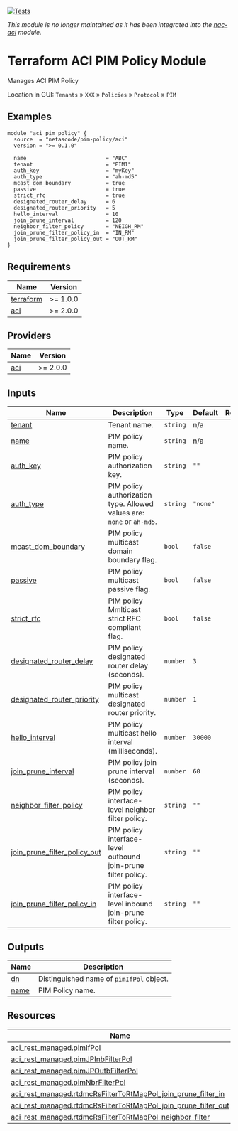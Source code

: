 <!-- BEGIN_TF_DOCS -->
[![Tests](https://github.com/netascode/terraform-aci-pim-policy/actions/workflows/test.yml/badge.svg)](https://github.com/netascode/terraform-aci-pim-policy/actions/workflows/test.yml)

*This module is no longer maintained as it has been integrated into the [nac-aci](https://github.com/netascode/terraform-aci-nac-aci) module.*

# Terraform ACI PIM Policy Module

Manages ACI PIM Policy

Location in GUI:
`Tenants` » `XXX` » `Policies` » `Protocol` » `PIM`

## Examples

```hcl
module "aci_pim_policy" {
  source  = "netascode/pim-policy/aci"
  version = ">= 0.1.0"

  name                         = "ABC"
  tenant                       = "PIM1"
  auth_key                     = "myKey"
  auth_type                    = "ah-md5"
  mcast_dom_boundary           = true
  passive                      = true
  strict_rfc                   = true
  designated_router_delay      = 6
  designated_router_priority   = 5
  hello_interval               = 10
  join_prune_interval          = 120
  neighbor_filter_policy       = "NEIGH_RM"
  join_prune_filter_policy_in  = "IN_RM"
  join_prune_filter_policy_out = "OUT_RM"
}
```

## Requirements

| Name | Version |
|------|---------|
| <a name="requirement_terraform"></a> [terraform](#requirement\_terraform) | >= 1.0.0 |
| <a name="requirement_aci"></a> [aci](#requirement\_aci) | >= 2.0.0 |

## Providers

| Name | Version |
|------|---------|
| <a name="provider_aci"></a> [aci](#provider\_aci) | >= 2.0.0 |

## Inputs

| Name | Description | Type | Default | Required |
|------|-------------|------|---------|:--------:|
| <a name="input_tenant"></a> [tenant](#input\_tenant) | Tenant name. | `string` | n/a | yes |
| <a name="input_name"></a> [name](#input\_name) | PIM policy name. | `string` | n/a | yes |
| <a name="input_auth_key"></a> [auth\_key](#input\_auth\_key) | PIM policy authorization key. | `string` | `""` | no |
| <a name="input_auth_type"></a> [auth\_type](#input\_auth\_type) | PIM policy authorization type. Allowed values are: `none` or `ah-md5`. | `string` | `"none"` | no |
| <a name="input_mcast_dom_boundary"></a> [mcast\_dom\_boundary](#input\_mcast\_dom\_boundary) | PIM policy multicast domain boundary flag. | `bool` | `false` | no |
| <a name="input_passive"></a> [passive](#input\_passive) | PIM policy multicast passive flag. | `bool` | `false` | no |
| <a name="input_strict_rfc"></a> [strict\_rfc](#input\_strict\_rfc) | PIM policy Mmlticast strict RFC compliant flag. | `bool` | `false` | no |
| <a name="input_designated_router_delay"></a> [designated\_router\_delay](#input\_designated\_router\_delay) | PIM policy designated router delay (seconds). | `number` | `3` | no |
| <a name="input_designated_router_priority"></a> [designated\_router\_priority](#input\_designated\_router\_priority) | PIM policy multicast designated router priority. | `number` | `1` | no |
| <a name="input_hello_interval"></a> [hello\_interval](#input\_hello\_interval) | PIM policy multicast hello interval (milliseconds). | `number` | `30000` | no |
| <a name="input_join_prune_interval"></a> [join\_prune\_interval](#input\_join\_prune\_interval) | PIM policy join prune interval (seconds). | `number` | `60` | no |
| <a name="input_neighbor_filter_policy"></a> [neighbor\_filter\_policy](#input\_neighbor\_filter\_policy) | PIM policy interface-level neighbor filter policy. | `string` | `""` | no |
| <a name="input_join_prune_filter_policy_out"></a> [join\_prune\_filter\_policy\_out](#input\_join\_prune\_filter\_policy\_out) | PIM policy interface-level outbound join-prune filter policy. | `string` | `""` | no |
| <a name="input_join_prune_filter_policy_in"></a> [join\_prune\_filter\_policy\_in](#input\_join\_prune\_filter\_policy\_in) | PIM policy interface-level inbound join-prune filter policy. | `string` | `""` | no |

## Outputs

| Name | Description |
|------|-------------|
| <a name="output_dn"></a> [dn](#output\_dn) | Distinguished name of `pimIfPol` object. |
| <a name="output_name"></a> [name](#output\_name) | PIM Policy name. |

## Resources

| Name | Type |
|------|------|
| [aci_rest_managed.pimIfPol](https://registry.terraform.io/providers/CiscoDevNet/aci/latest/docs/resources/rest_managed) | resource |
| [aci_rest_managed.pimJPInbFilterPol](https://registry.terraform.io/providers/CiscoDevNet/aci/latest/docs/resources/rest_managed) | resource |
| [aci_rest_managed.pimJPOutbFilterPol](https://registry.terraform.io/providers/CiscoDevNet/aci/latest/docs/resources/rest_managed) | resource |
| [aci_rest_managed.pimNbrFilterPol](https://registry.terraform.io/providers/CiscoDevNet/aci/latest/docs/resources/rest_managed) | resource |
| [aci_rest_managed.rtdmcRsFilterToRtMapPol_join_prune_filter_in](https://registry.terraform.io/providers/CiscoDevNet/aci/latest/docs/resources/rest_managed) | resource |
| [aci_rest_managed.rtdmcRsFilterToRtMapPol_join_prune_filter_out](https://registry.terraform.io/providers/CiscoDevNet/aci/latest/docs/resources/rest_managed) | resource |
| [aci_rest_managed.rtdmcRsFilterToRtMapPol_neighbor_filter](https://registry.terraform.io/providers/CiscoDevNet/aci/latest/docs/resources/rest_managed) | resource |
<!-- END_TF_DOCS -->